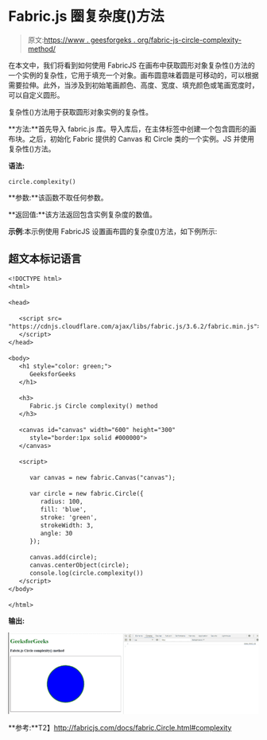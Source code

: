 # Fabric.js 圈复杂度()方法

> 原文:[https://www . geesforgeks . org/fabric-js-circle-complexity-method/](https://www.geeksforgeeks.org/fabric-js-circle-complexity-method/)

在本文中，我们将看到如何使用 FabricJS 在画布中获取圆形对象复杂性()方法的一个实例的复杂性，它用于填充一个对象。画布圆意味着圆是可移动的，可以根据需要拉伸。此外，当涉及到初始笔画颜色、高度、宽度、填充颜色或笔画宽度时，可以自定义圆形。

复杂性()方法用于获取圆形对象实例的复杂性。

**方法:**首先导入 fabric.js 库。导入库后，在主体标签中创建一个包含圆形的画布块。之后，初始化 Fabric 提供的 Canvas 和 Circle 类的一个实例。JS 并使用复杂性()方法。

**语法:**

```
circle.complexity()
```

**参数:**该函数不取任何参数。

**返回值:**该方法返回包含实例复杂度的数值。

**示例**:本示例使用 FabricJS 设置画布圆的复杂度()方法，如下例所示:

## 超文本标记语言

```
<!DOCTYPE html> 
<html> 

<head> 

   <script src= 
"https://cdnjs.cloudflare.com/ajax/libs/fabric.js/3.6.2/fabric.min.js"> 
   </script> 
</head> 

<body> 
   <h1 style="color: green;"> 
      GeeksforGeeks 
   </h1> 

   <h3> 
      Fabric.js Circle complexity() method 
   </h3> 

   <canvas id="canvas" width="600" height="300"
      style="border:1px solid #000000"> 
   </canvas> 

   <script> 

      var canvas = new fabric.Canvas("canvas"); 

      var circle = new fabric.Circle({ 
         radius: 100, 
         fill: 'blue', 
         stroke: 'green', 
         strokeWidth: 3, 
         angle: 30 
      }); 

      canvas.add(circle); 
      canvas.centerObject(circle); 
      console.log(circle.complexity())
   </script> 
</body> 

</html>
```

**输出:**

![](img/a32e84ef6a3ccad13680b31bfea139f0.png)

**参考:**T2】http://fabricjs.com/docs/fabric.Circle.html#complexity